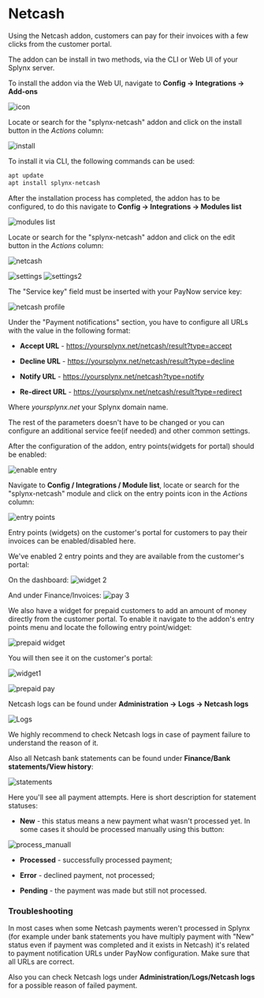 Netcash
====================

Using the Netcash addon, customers can pay for their invoices with a few clicks from the customer portal.

The addon can be install in two methods, via the CLI or Web UI of your Splynx server.

To install the addon via the Web UI, navigate to **Config → Integrations → Add-ons**

![icon](icon.png)

Locate or search for the "splynx-netcash" addon and click on the install button in the *Actions* column:

![install](install.png)

To install it via CLI, the following commands can be used:

```bash
apt update
apt install splynx-netcash
```

After the installation  process has completed, the addon has to be configured, to do this navigate to **Config → Integrations → Modules list**

![modules list](icon_modules.png)

Locate or search for the "splynx-netcash" addon and click on the edit button in the *Actions* column:

![netcash](edit_module.png)

![settings](settings_1.png)
![settings2](settings_2.png)

The "Service key" field must be inserted with your PayNow service key:

![netcash profile](netcash_profile.png)

Under the "Payment notifications" section, you have to configure all URLs with the value in the following format:

* **Accept URL** - https://yoursplynx.net/netcash/result?type=accept

* **Decline URL** - https://yoursplynx.net/netcash/result?type=decline

* **Notify URL** - https://yoursplynx.net/netcash?type=notify

* **Re-direct URL** - https://yoursplynx.net/netcash/result?type=redirect

Where *yoursplynx.net* your Splynx domain name.

The rest of the parameters doesn't have to be changed or you can configure an additional service fee(if needed) and other common settings.

After the configuration of the addon, entry points(widgets for portal) should be enabled:

![enable entry](enable_entry.png)

Navigate to **Config / Integrations / Module list**, locate or search for the "splynx-netcash" module and click on the entry points icon in the *Actions* column:

![entry points](edit_entry_points.png)

Entry points (widgets) on the customer's portal for customers to pay their invoices can be enabled/disabled here.

We've enabled 2 entry points and they are available from the customer's portal:

On the dashboard:
![widget 2](widget_2.png)

And under Finance/Invoices:
![pay 3](widget_3.png)

We also have a widget for prepaid customers to add an amount of money directly from the customer portal. To enable it navigate to the addon's entry points menu and locate the following entry point/widget:

![prepaid widget](prepaid_widget.png)

You will then see it on the customer's portal:

![widget1](widget_1.png)

![prepaid pay](pay_widget_1.png)

Netcash logs can be found under **Administration → Logs → Netcash logs**

![Logs](logs.png)

We highly recommend to check Netcash logs in case of payment failure to understand the reason of it.

Also all Netcash bank statements can be found under **Finance/Bank statements/View history**:

![statements](statements.png)

Here you'll see all payment attempts. Here is short description for statement statuses:

* **New** - this status means a new payment what wasn't processed yet. In some cases it should be processed manually using this button:

![process_manuall](process_manually.png)

* **Processed** - successfully processed payment;

* **Error** - declined payment, not processed;

* **Pending** - the payment was made but still not processed.

### Troubleshooting

In most cases when some Netcash payments weren't processed in Splynx (for example under bank statements you have multiply payment with "New" status even if payment was completed and it exists in Netcash) it's related to payment notification URLs under PayNow configuration. Make sure that all URLs are correct.

Also you can check Netcash logs under **Administration/Logs/Netcash logs** for a possible reason of failed payment.
